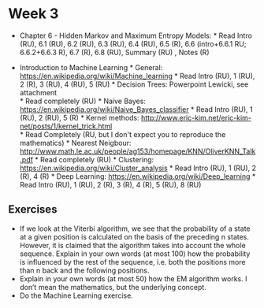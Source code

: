 # Week 3

* Chapter 6 - Hidden Markov and Maximum Entropy Models:
		* Read Intro (RU), 6.1 (RU), 6.2 (RU), 6.3 (RU), 6.4 (RU), 6.5 (R),  6.6 (intro+6.6.1 RU; 6.6.2+6.6.3 R), 6.7 (R), 6.8 (RU), Summary (RU) , Notes (R)

* Introduction to Machine Learning
		* General:  https://en.wikipedia.org/wiki/Machine_learning
				* Read Intro (RU), 1 (RU), 2 (R), 3 (RU), 4 (RU), 5 (RU)
		* Decision Trees: Powerpoint Lewicki, see attachment	
				* Read completely (RU)
		* Naive Bayes: https://en.wikipedia.org/wiki/Naive_Bayes_classifier
				* Read Intro (RU), 1 (RU), 2 (RU), 5 (R)
		* Kernel methods: http://www.eric-kim.net/eric-kim-net/posts/1/kernel_trick.html	
				* Read Completely (RU, but I don't expect you to reproduce the mathematics)
		* Nearest Neigbour: http://www.math.le.ac.uk/people/ag153/homepage/KNN/OliverKNN_Talk.pdf
				* Read completely (RU)
		* Clustering: https://en.wikipedia.org/wiki/Cluster_analysis
				* Read Intro (RU), 1 (RU), 2 (R), 4 (R)
		* Deep Learning: https://en.wikipedia.org/wiki/Deep_learning
				* Read Intro (RU), 1 (RU), 2 (R), 3 (R), 4 (R), 5 (RU), 8 (RU)										



## Exercises

* If we look at the Viterbi algorithm, we see that the probability of a state at a given position is calculated on the basis of the preceding n states. However, it is claimed that the algorithm takes into account the whole sequence. Explain in your own words (at most 100) how the probability is influenced by the rest of the sequence, i.e. both the positions more than n back and the following positions.
* Explain in your own words (at most 50) how the EM algorithm works. I don’t mean the mathematics, but the underlying concept.
* Do the Machine Learning exercise.